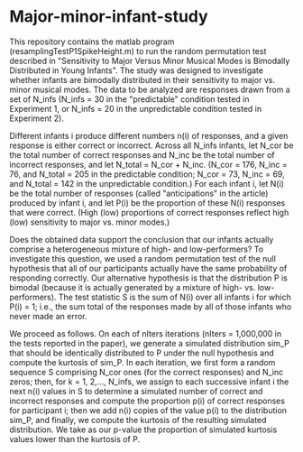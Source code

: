 # Major-minor-infant-study
This repository contains the matlab program (resamplingTestP1SpikeHeight.m) to run the random permutation test described in "Sensitivity to Major Versus Minor Musical Modes is Bimodally Distributed in Young Infants".  The study was designed to investigate whether infants are bimodally distributed in their sensitivity to major vs. minor musical modes.  The data to be analyzed are responses drawn from a set of N_infs (N_infs = 30 in the "predictable" condition tested in Experiment 1, or N_infs = 20 in the unpredictable condition tested in Experiment 2).  

Different infants i produce different numbers n(i) of responses, and a given response is either correct or incorrect. Across all N_infs infants, let N_cor be the total number of correct responses and N_inc be the total number of incorrect responses, and let N_total = N_cor + N_inc. (N_cor = 176, N_inc = 76, and N_total = 205 in the predictable condition; N_cor = 73, N_inc = 69, and N_total = 142 in the unpredictable condition.) For each infant i, let N(i) be the total number of responses (called "anticipations" in the article) produced by infant i, and let P(i) be the proportion of these N(i) responses that were correct. (High (low) proportions of correct responses reflect high (low) sensitivity to major vs. minor modes.)

Does the obtained data support the conclusion that our infants actually comprise a heterogeneous mixture of high- and low-performers? To investigate this question, we used a random permutation test of the null hypothesis that all of our participants actually have the same probability of responding correctly. Our alternative hypothesis is that the distribution P is bimodal (because it is actually generated by a mixture of high- vs. low-performers). The test statistic S is the sum of N(i) over all infants i for which P(i) = 1;  i.e., the sum total of the responses made by all of those infants who never made an error.

We proceed as follows. On each of nIters iterations (nIters = 1,000,000 in the tests reported in the paper), we generate a simulated distribution sim_P that should be identically distributed to P under the null hypothesis and compute the kurtosis of sim_P. In each iteration, we first form a random sequence S comprising N_cor ones (for the correct responses) and N_inc zeros; then, for k = 1, 2,..., N_infs, we assign to each successive infant i the next n(i) values in S to determine a simulated number of correct and incorrect responses and compute the proportion p(i) of correct responses for participant i; then we add n(i) copies of the value p(i) to the distribution sim_P, and finally, we compute the kurtosis of the resulting simulated distribution. We take as our p-value the proportion of simulated kurtosis values lower than the kurtosis of P. 

